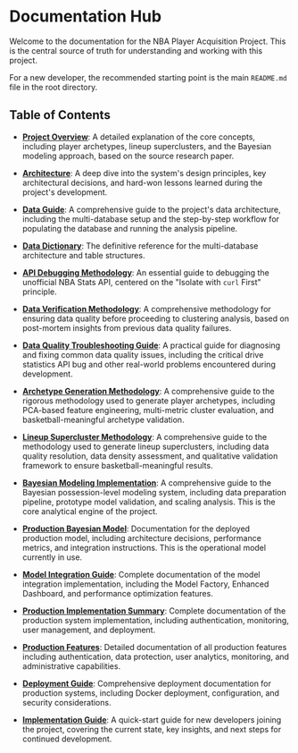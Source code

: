 # Documentation Hub

Welcome to the documentation for the NBA Player Acquisition Project. This is the central source of truth for understanding and working with this project.

For a new developer, the recommended starting point is the main `README.md` file in the root directory.

## Table of Contents

*   **[Project Overview](./project_overview.md)**: A detailed explanation of the core concepts, including player archetypes, lineup superclusters, and the Bayesian modeling approach, based on the source research paper.

*   **[Architecture](./architecture.md)**: A deep dive into the system's design principles, key architectural decisions, and hard-won lessons learned during the project's development.

*   **[Data Guide](./data_guide.md)**: A comprehensive guide to the project's data architecture, including the multi-database setup and the step-by-step workflow for populating the database and running the analysis pipeline.

*   **[Data Dictionary](./data_dictionary.md)**: The definitive reference for the multi-database architecture and table structures.

*   **[API Debugging Methodology](./api_debugging_methodology.md)**: An essential guide to debugging the unofficial NBA Stats API, centered on the "Isolate with `curl` First" principle.

*   **[Data Verification Methodology](./data_verification_methodology.md)**: A comprehensive methodology for ensuring data quality before proceeding to clustering analysis, based on post-mortem insights from previous data quality failures.

*   **[Data Quality Troubleshooting Guide](./troubleshooting_data_quality.md)**: A practical guide for diagnosing and fixing common data quality issues, including the critical drive statistics API bug and other real-world problems encountered during development.

*   **[Archetype Generation Methodology](./archetype_generation_methodology.md)**: A comprehensive guide to the rigorous methodology used to generate player archetypes, including PCA-based feature engineering, multi-metric cluster evaluation, and basketball-meaningful archetype validation.

*   **[Lineup Supercluster Methodology](./lineup_supercluster_methodology.md)**: A comprehensive guide to the methodology used to generate lineup superclusters, including data quality resolution, data density assessment, and qualitative validation framework to ensure basketball-meaningful results.

*   **[Bayesian Modeling Implementation](./bayesian_modeling_implementation.md)**: A comprehensive guide to the Bayesian possession-level modeling system, including data preparation pipeline, prototype model validation, and scaling analysis. This is the core analytical engine of the project.

*   **[Production Bayesian Model](./production_bayesian_model.md)**: Documentation for the deployed production model, including architecture decisions, performance metrics, and integration instructions. This is the operational model currently in use.

*   **[Model Integration Guide](../IMPLEMENTATION_COMPLETE.md)**: Complete documentation of the model integration implementation, including the Model Factory, Enhanced Dashboard, and performance optimization features.

*   **[Production Implementation Summary](../IMPLEMENTATION_SUMMARY.md)**: Complete documentation of the production system implementation, including authentication, monitoring, user management, and deployment.

*   **[Production Features](./production_features.md)**: Detailed documentation of all production features including authentication, data protection, user analytics, monitoring, and administrative capabilities.

*   **[Deployment Guide](../DEPLOYMENT.md)**: Comprehensive deployment documentation for production systems, including Docker deployment, configuration, and security considerations.

*   **[Implementation Guide](./implementation_guide.md)**: A quick-start guide for new developers joining the project, covering the current state, key insights, and next steps for continued development.
